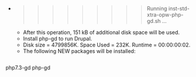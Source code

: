 * >>>>>>>>> Running inst-std-xtra-opw-php-gd.sh ...
  * After this operation, 151 kB of additional disk space will be used.
  * Install php-gd to run Drupal.
  * Disk size = 4799856K. Space Used = 232K. Runtime = 00:00:00:02.
  * The following NEW packages will be installed:
  ```bash
php7.3-gd php-gd
  ```
